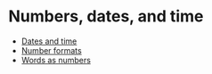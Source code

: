 # Numbers, dates, and time

- [Dates and time](dates-and-time.md)
- [Number formats](format-numbers.md)
- [Words as numbers](words-as-numbers.md)